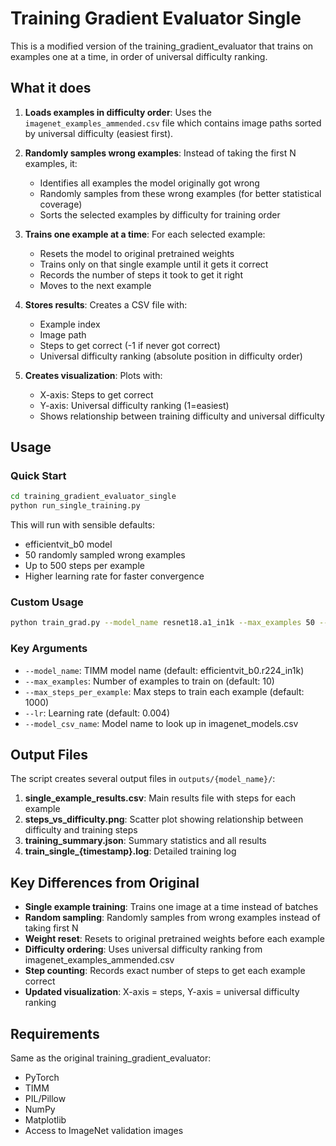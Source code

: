 # Training Gradient Evaluator Single

This is a modified version of the training_gradient_evaluator that trains on examples one at a time, in order of universal difficulty ranking.

## What it does

1. **Loads examples in difficulty order**: Uses the `imagenet_examples_ammended.csv` file which contains image paths sorted by universal difficulty (easiest first).

2. **Randomly samples wrong examples**: Instead of taking the first N examples, it:
   - Identifies all examples the model originally got wrong
   - Randomly samples from these wrong examples (for better statistical coverage)
   - Sorts the selected examples by difficulty for training order

3. **Trains one example at a time**: For each selected example:
   - Resets the model to original pretrained weights
   - Trains only on that single example until it gets it correct
   - Records the number of steps it took to get it right
   - Moves to the next example

4. **Stores results**: Creates a CSV file with:
   - Example index
   - Image path
   - Steps to get correct (-1 if never got correct)
   - Universal difficulty ranking (absolute position in difficulty order)

5. **Creates visualization**: Plots with:
   - X-axis: Steps to get correct
   - Y-axis: Universal difficulty ranking (1=easiest)
   - Shows relationship between training difficulty and universal difficulty

## Usage

### Quick Start
```bash
cd training_gradient_evaluator_single
python run_single_training.py
```

This will run with sensible defaults:
- efficientvit_b0 model
- 50 randomly sampled wrong examples
- Up to 500 steps per example
- Higher learning rate for faster convergence

### Custom Usage
```bash
python train_grad.py --model_name resnet18.a1_in1k --max_examples 50 --max_steps_per_example 1000
```

### Key Arguments
- `--model_name`: TIMM model name (default: efficientvit_b0.r224_in1k)
- `--max_examples`: Number of examples to train on (default: 10)
- `--max_steps_per_example`: Max steps to train each example (default: 1000)
- `--lr`: Learning rate (default: 0.004)
- `--model_csv_name`: Model name to look up in imagenet_models.csv

## Output Files

The script creates several output files in `outputs/{model_name}/`:

1. **single_example_results.csv**: Main results file with steps for each example
2. **steps_vs_difficulty.png**: Scatter plot showing relationship between difficulty and training steps  
3. **training_summary.json**: Summary statistics and all results
4. **train_single_{timestamp}.log**: Detailed training log

## Key Differences from Original

- **Single example training**: Trains one image at a time instead of batches
- **Random sampling**: Randomly samples from wrong examples instead of taking first N
- **Weight reset**: Resets to original pretrained weights before each example
- **Difficulty ordering**: Uses universal difficulty ranking from imagenet_examples_ammended.csv
- **Step counting**: Records exact number of steps to get each example correct
- **Updated visualization**: X-axis = steps, Y-axis = universal difficulty ranking

## Requirements

Same as the original training_gradient_evaluator:
- PyTorch
- TIMM
- PIL/Pillow
- NumPy
- Matplotlib
- Access to ImageNet validation images
